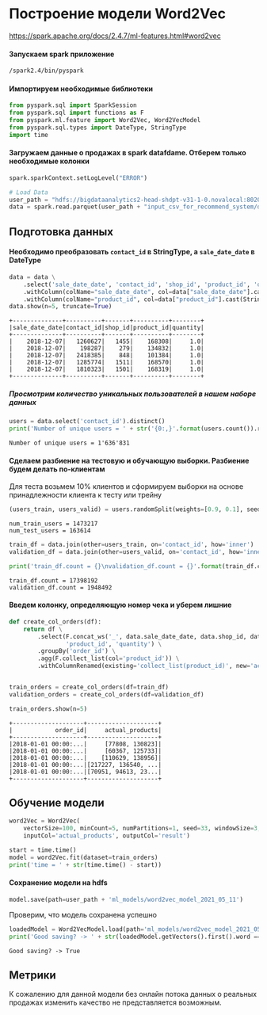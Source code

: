 # Построение модели Word2Vec

https://spark.apache.org/docs/2.4.7/ml-features.html#word2vec

#### Запускаем spark приложение

```bash
/spark2.4/bin/pyspark
```

#### Импортируем необходимые библиотеки

```python
from pyspark.sql import SparkSession
from pyspark.sql import functions as F
from pyspark.ml.feature import Word2Vec, Word2VecModel
from pyspark.sql.types import DateType, StringType
import time
```

#### Загружаем данные о продажах в spark datafdame. Отберем только необходимые колонки

```python
spark.sparkContext.setLogLevel("ERROR")

# Load Data
user_path = "hdfs://bigdataanalytics2-head-shdpt-v31-1-0.novalocal:8020/user/305_koryagin/"
data = spark.read.parquet(user_path + "input_csv_for_recommend_system/data.parquet")
```

## Подготовка данных

#### Необходимо преобразовать `contact_id` в StringType, а `sale_date_date` в DateType

```python
data = data \
    .select('sale_date_date', 'contact_id', 'shop_id', 'product_id', 'quantity') \
    .withColumn(colName="sale_date_date", col=data["sale_date_date"].cast(DateType())) \
    .withColumn(colName="product_id", col=data["product_id"].cast(StringType()))
data.show(n=5, truncate=True)
```

```shell
+--------------+----------+-------+----------+--------+
|sale_date_date|contact_id|shop_id|product_id|quantity|
+--------------+----------+-------+----------+--------+
|    2018-12-07|   1260627|   1455|    168308|     1.0|
|    2018-12-07|    198287|    279|    134832|     1.0|
|    2018-12-07|   2418385|    848|    101384|     1.0|
|    2018-12-07|   1285774|   1511|    168570|     1.0|
|    2018-12-07|   1810323|   1501|    168319|     1.0|
+--------------+----------+-------+----------+--------+
```

##### Просмотрим количество уникальных пользователей в нашем наборе данных

```python
users = data.select('contact_id').distinct()
print('Number of unique users = ' + str('{0:,}'.format(users.count()).replace(',', '\'')))
```

```shell
Number of unique users = 1'636'831
```

#### Сделаем разбиение на тестовую и обучающую выборки. Разбиение будем делать по-клиентам

Для теста возьмем 10% клиентов и сформируем выборки на основе принадлежности клиента к тесту или трейну

```python
(users_train, users_valid) = users.randomSplit(weights=[0.9, 0.1], seed=5)
```

```shell
num_train_users = 1473217
num_test_users = 163614
```

```python
train_df = data.join(other=users_train, on='contact_id', how='inner')
validation_df = data.join(other=users_valid, on='contact_id', how='inner')

print('train_df.count = {}\nvalidation_df.count = {}'.format(train_df.count(), validation_df.count()))
```

```shell
train_df.count = 17398192
validation_df.count = 1948492
```

#### Введем колонку, определяющую номер чека и уберем лишние

```python
def create_col_orders(df):
    return df \
        .select(F.concat_ws('_', data.sale_date_date, data.shop_id, data.contact_id).alias('order_id'),
                'product_id', 'quantity') \
        .groupBy('order_id') \
        .agg(F.collect_list(col='product_id')) \
        .withColumnRenamed(existing='collect_list(product_id)', new='actual_products')


train_orders = create_col_orders(df=train_df)
validation_orders = create_col_orders(df=validation_df)

train_orders.show(n=5)
```

```shell
+--------------------+--------------------+
|            order_id|     actual_products|
+--------------------+--------------------+
|2018-01-01 00:00:...|     [77808, 130823]|
|2018-01-01 00:00:...|     [60367, 125733]|
|2018-01-01 00:00:...|    [110629, 138956]|
|2018-01-01 00:00:...|[217227, 136540, ...|
|2018-01-01 00:00:...|[70951, 94613, 23...|
+--------------------+--------------------+
```

## Обучение модели

```python
word2Vec = Word2Vec(
    vectorSize=100, minCount=5, numPartitions=1, seed=33, windowSize=3,
    inputCol='actual_products', outputCol='result')

start = time.time()
model = word2Vec.fit(dataset=train_orders)
print('time = ' + str(time.time() - start))
```

#### Сохранение модели на hdfs

```python
model.save(path=user_path + 'ml_models/word2vec_model_2021_05_11')
```

Проверим, что модель сохранена успешно

```python
loadedModel = Word2VecModel.load(path='ml_models/word2vec_model_2021_05_11')
print('Good saving? -> ' + str(loadedModel.getVectors().first().word == model.getVectors().first().word))
```

```shell
Good saving? -> True
```

## Метрики

К сожалению для данной модели без онлайн потока данных о реальных продажах изменить качество не представляется
возможным.